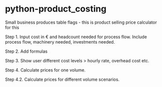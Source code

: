 # python-product_costing
Small business produces table flags - this is product selling price calculator for this 


Step 1. Input cost in € and headcount needed for process flow. Include process flow, machinery needed, investments needed.

Step 2. Add formulas

Step 3. Show user different cost levels > hourly rate, overhead cost etc.

Step 4. Calculate prices for one volume.

Step 4.2. Calculate prices for different volume scenarios.
